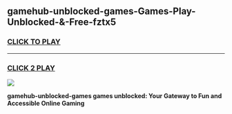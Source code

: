 
## gamehub-unblocked-games-Games-Play-Unblocked-&-Free-fztx5
<h3>
<a href="https://premium76.site?title=gamehub-unblocked-games&ref=24A">CLICK TO PLAY</a></h3>
<hr>

<h3>
<a href="https://premium76.site?title=gamehub-unblocked-games&ref=24A">CLICK 2 PLAY</a>
  
</h3>

<a href="https://premium76.site?title=gamehub-unblocked-games&ref=24A"><img src="https://clearcache.store/games.png"></a>


**gamehub-unblocked-games games unblocked: Your Gateway to Fun and Accessible Online Gaming**
